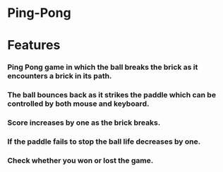 # Ping-Pong
# Features

### Ping Pong game in which the ball breaks the brick as it encounters a brick in its path.
### The ball bounces back as it strikes the paddle which can be controlled by both mouse and keyboard.
### Score increases by one as the brick breaks.
### If the paddle fails to stop the ball life decreases by one.
### Check whether you won or lost the game.
